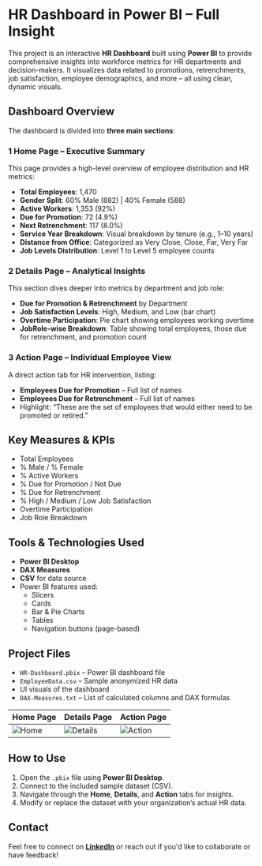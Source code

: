 #  HR Dashboard in Power BI – Full Insight

This project is an interactive **HR Dashboard** built using **Power BI** to provide comprehensive insights into workforce metrics for HR departments and decision-makers. It visualizes data related to promotions, retrenchments, job satisfaction, employee demographics, and more – all using clean, dynamic visuals.

## Dashboard Overview

The dashboard is divided into **three main sections**:

### 1️ Home Page – Executive Summary

This page provides a high-level overview of employee distribution and HR metrics:

-  **Total Employees**: 1,470
-  **Gender Split**: 60% Male (882) | 40% Female (588)
-  **Active Workers**: 1,353 (92%)
-  **Due for Promotion**: 72 (4.9%)
-  **Next Retrenchment**: 117 (8.0%)
-  **Service Year Breakdown**: Visual breakdown by tenure (e.g., 1–10 years)
-  **Distance from Office**: Categorized as Very Close, Close, Far, Very Far
-  **Job Levels Distribution**: Level 1 to Level 5 employee counts

### 2️ Details Page – Analytical Insights

This section dives deeper into metrics by department and job role:

-  **Due for Promotion & Retrenchment** by Department  
-  **Job Satisfaction Levels**: High, Medium, and Low (bar chart)
-  **Overtime Participation**: Pie chart showing employees working overtime
-  **JobRole-wise Breakdown**: Table showing total employees, those due for retrenchment, and promotion count

### 3️ Action Page – Individual Employee View

A direct action tab for HR intervention, listing:

-  **Employees Due for Promotion** – Full list of names
-  **Employees Due for Retrenchment** – Full list of names
-  Highlight: “These are the set of employees that would either need to be promoted or retired.”

##  Key Measures & KPIs

- Total Employees
- % Male / % Female
- % Active Workers
- % Due for Promotion / Not Due
- % Due for Retrenchment
- % High / Medium / Low Job Satisfaction
- Overtime Participation
- Job Role Breakdown

##  Tools & Technologies Used

- **Power BI Desktop**
- **DAX Measures**
- **CSV** for data source
- Power BI features used:  
  - Slicers  
  - Cards  
  - Bar & Pie Charts  
  - Tables  
  - Navigation buttons (page-based)

##  Project Files

- `HR-Dashboard.pbix` – Power BI dashboard file
- `EmployeeData.csv` – Sample anonymized HR data
- UI visuals of the dashboard
- `DAX-Measures.txt` – List of calculated columns and DAX formulas

| Home Page | Details Page | Action Page |
|-----------|--------------|-------------|
| ![Home](./Screenshots/HomePage.png) | ![Details](./Screenshots/DetailsPage.png) | ![Action](./Screenshots/ActionPage.png) |

##  How to Use

1. Open the `.pbix` file using **Power BI Desktop**.
2. Connect to the included sample dataset (CSV).
3. Navigate through the **Home**, **Details**, and **Action** tabs for insights.
4. Modify or replace the dataset with your organization’s actual HR data.

##  Contact

Feel free to connect on **[LinkedIn](https://www.linkedin.com/in/danish641)** or reach out if you'd like to collaborate or have feedback!
